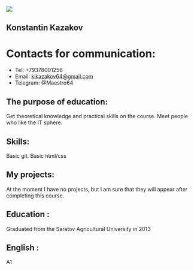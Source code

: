 
![](F:\Foto\Питер\2Цвет\DSC_7188.jpg)


## Konstantin Kazakov

# Сontacts for communication:

*  Tel: +79378001256
*  Email: kikazakov64@gmail.com
*  Telegram: @Maestro64

## The purpose of education:

Get theoretical knowledge and practical skills on the course. Meet people who like the IT sphere.

## Skills:
Basic git. Basic html/css

## My projects:
At the moment I have no projects, but I am sure that they will appear after completing this course.

## Education :
Graduated from the Saratov Agricultural University
 in 2013

 ## English :
 A1

